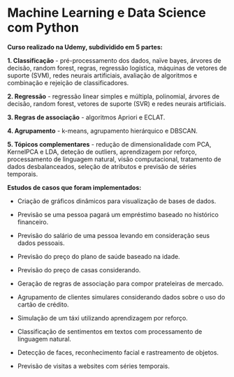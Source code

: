 # Machine Learning e Data Science com Python

__Curso realizado na Udemy, subdividido em 5 partes:__

**1. Classificação** - pré-processamento dos dados, naïve bayes, árvores de decisão, random forest, regras, regressão logística, máquinas de vetores de suporte (SVM), redes neurais artificiais, avaliação de algoritmos e combinação e rejeição de classificadores.

**2. Regressão** - regressão linear simples e múltipla, polinomial, árvores de decisão, random forest, vetores de suporte (SVR) e redes neurais artificiais.

**3. Regras de associação** - algoritmos Apriori e ECLAT.

**4. Agrupamento** - k-means, agrupamento hierárquico e DBSCAN.

**5. Tópicos complementares** - redução de dimensionalidade com PCA, KernelPCA e LDA, deteção de outliers, aprendizagem por reforço, processamento de linguagem natural, visão computacional, tratamento de dados desbalanceados, seleção de atributos e previsão de séries temporais.

 __Estudos de casos que foram implementados:__

* Criação de gráficos dinâmicos para visualização de bases de dados.

* Previsão se uma pessoa pagará um empréstimo baseado no histórico financeiro.

* Previsão do salário de uma pessoa levando em consideração seus dados pessoais.

* Previsão do preço do plano de saúde baseado na idade.

* Previsão do preço de casas considerando.

* Geração de regras de associação para compor prateleiras de mercado.

* Agrupamento de clientes simulares considerando dados sobre o uso do cartão de crédito.

* Simulação de um táxi utilizando aprendizagem por reforço.

* Classificação de sentimentos em textos com processamento de linguagem natural.

* Detecção de faces, reconhecimento facial e rastreamento de objetos.

* Previsão de visitas a websites com séries temporais.
